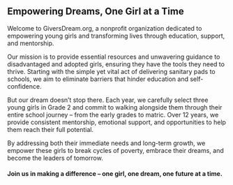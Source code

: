 ## Empowering Dreams, One Girl at a Time

Welcome to GiversDream.org, a nonprofit organization dedicated to empowering young girls and transforming lives through education, support, and mentorship.

Our mission is to provide essential resources and unwavering guidance to disadvantaged and adopted girls, ensuring they have the tools they need to thrive. Starting with the simple yet vital act of delivering sanitary pads to schools, we aim to eliminate barriers that hinder education and self-confidence.

But our dream doesn’t stop there. Each year, we carefully select three young girls in Grade 2 and commit to walking alongside them through their entire school journey – from the early grades to matric. Over 12 years, we provide consistent mentorship, emotional support, and opportunities to help them reach their full potential.

By addressing both their immediate needs and long-term growth, we empower these girls to break cycles of poverty, embrace their dreams, and become the leaders of tomorrow.

#### Join us in making a difference – one girl, one dream, one future at a time.
